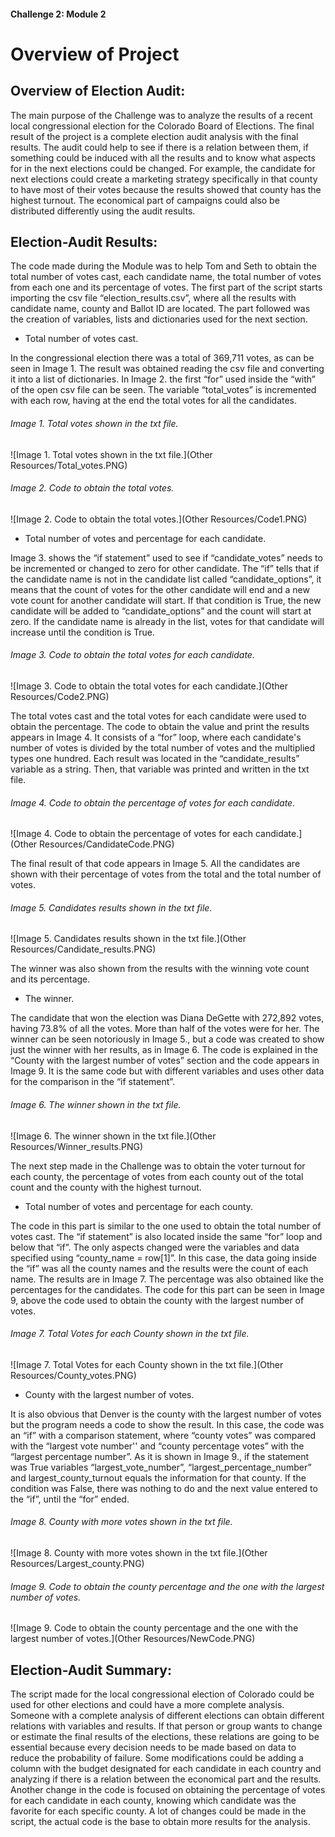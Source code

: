 #### Challenge 2: Module 2

# Overview of Project

## Overview of Election Audit: 

The main purpose of the Challenge was to analyze the results of a recent local congressional election for the Colorado Board of Elections. The final result of the project is a complete election audit analysis with the final results. The audit could help to see if there is a relation between them, if something could be induced with all the results and to know what aspects for in the next elections could be changed. For example, the candidate for next elections could create a marketing strategy specifically in that county to have most of their votes because the results showed that county has the highest turnout. The economical part of campaigns could also be distributed differently using the audit results.


## Election-Audit Results: 

The code made during the Module was to help Tom and Seth to obtain the total number of votes cast, each candidate name, the total number of votes from each one and its percentage of votes. 
The first part of the script starts importing the csv file “election_results.csv”, where all the results with candidate name, county and Ballot ID are located. The part followed was the creation of variables, lists and dictionaries used for the next section. 
	
* Total number of votes cast.

In the congressional election there was a total of 369,711 votes, as can be seen in Image 1. The result was obtained reading the csv file and converting it into a list of dictionaries. In Image 2. the first “for” used inside the “with” of the open csv file can be seen. The variable “total_votes” is incremented with each row, having at the end the total votes for all the candidates.

###### Image 1. Total votes shown in the txt file.

![Image 1. Total votes shown in the txt file.](Other Resources/Total_votes.PNG)

###### Image 2. Code to obtain the total votes.

![Image 2. Code to obtain the total votes.](Other Resources/Code1.PNG)


* Total number of votes and percentage for each candidate.

Image 3. shows the “if statement” used to see if “candidate_votes” needs to be incremented or changed to zero for other candidate. The “if” tells that if the candidate name is not in the candidate list called “candidate_options”, it means that the count of votes for the other candidate will end and a new vote count for another candidate will start. If that condition is True, the new candidate will be added to “candidate_options” and the count will start at zero. If the candidate name is already in the list, votes for that candidate will increase until the condition is True.

###### Image 3. Code to obtain the total votes for each candidate.

![Image 3. Code to obtain the total votes for each candidate.](Other Resources/Code2.PNG)

The total votes cast and the total votes for each candidate were used to obtain the percentage. The code to obtain the value and print the results appears in Image 4. It consists of a “for” loop, where each candidate's number of votes is divided by the total number of votes and the multiplied types one hundred. Each result was located in the “candidate_results” variable as a string. Then, that variable was printed and written in the txt file.

###### Image 4. Code to obtain the percentage of votes for each candidate.

![Image 4. Code to obtain the percentage of votes for each candidate.](Other Resources/CandidateCode.PNG)

The final result of that code appears in Image 5. All the candidates are shown with their percentage of votes from the total and the total number of votes.

###### Image 5. Candidates results shown in the txt file.

![Image 5. Candidates results shown in the txt file.](Other Resources/Candidate_results.PNG)

The winner was also shown from the results with the winning vote count and its percentage. 


* The winner.

The candidate that won the election was Diana DeGette with 272,892 votes, having 73.8% of all the votes. More than half of the votes were for her. The winner can be seen notoriously in Image 5., but a code was created to show just the winner with her results, as in Image 6. The code is explained in the “County with the largest number of votes” section and the code appears in Image 9. It is the same code but with different variables and uses other data for the comparison in the “if statement”.

###### Image 6. The winner shown in the txt file.

![Image 6. The winner shown in the txt file.](Other Resources/Winner_results.PNG)

The next step made in the Challenge was to obtain the voter turnout for each county, the percentage of votes from each county out of the total count and the county with the highest turnout.


* Total number of votes and percentage for each county.

The code in this part is similar to the one used to obtain the total number of votes cast. The “if statement” is also located inside the same “for” loop and below that “if”. The only aspects changed were the variables and data specified using “county_name = row[1]”. In this case, the data going inside the “if” was all the county names and the results were the count of each name. The results are in Image 7. 
The percentage was also obtained like the percentages for the candidates. The code for this part can be seen in Image 9, above the code used to obtain the county with the largest number of votes.

###### Image 7. Total Votes for each County shown in the txt file.

![Image 7. Total Votes for each County shown in the txt file.](Other Resources/County_votes.PNG)


* County with the largest number of votes.

It is also obvious that Denver is the county with the largest number of votes but the program needs a code to show the result. In this case, the code was an “if” with a comparison statement, where “county votes” was compared with the “largest vote number'' and “county percentage votes” with the “largest percentage number”. As it is shown in Image 9., if the statement was True variables “largest_vote_number”, “largest_percentage_number” and largest_county_turnout equals the information for that county. If the condition was False, there was nothing to do and the next value entered to the “if”, until the “for” ended.

###### Image 8. County with more votes shown in the txt file.

![Image 8. County with more votes shown in the txt file.](Other Resources/Largest_county.PNG)

###### Image 9. Code to obtain the county percentage and the one with the largest number of votes.

![Image 9. Code to obtain the county percentage and the one with the largest number of votes.](Other Resources/NewCode.PNG)



## Election-Audit Summary: 

The script made for the local congressional election of Colorado could be used for other elections and could have a more complete analysis. Someone with a complete analysis of different elections can obtain different relations with variables and results. If that person or group wants to change or estimate the final results of the elections, these relations are going to be essential because every decision needs to be made based on data to reduce the probability of failure.
Some modifications could be adding a column with the budget designated for each candidate in each country and analyzing if there is a relation between the economical part and the results. Another change in the code is focused on obtaining the percentage of votes for each candidate in each county, knowing which candidate was the favorite for each specific county. A lot of changes could be made in the script, the actual code is the base to obtain more results for the analysis.

